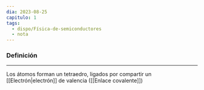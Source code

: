 ```yaml
---
dia: 2023-08-25
capitulo: 1
tags:
  - dispo/Física-de-semiconductores
  - nota
---
```

### Definición
---
Los átomos forman un tetraedro, ligados por compartir un [[Electrón|electrón]] de valencia ([[Enlace covalente]])